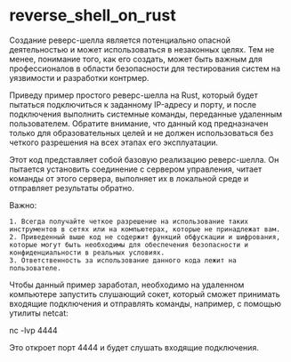 # reverse_shell_on_rust

Создание реверс-шелла является потенциально опасной деятельностью и может использоваться в незаконных целях. Тем не менее, понимание того, как его создать, может быть важным для профессионалов в области безопасности для тестирования систем на уязвимости и разработки контрмер.

Приведу пример простого реверс-шелла на Rust, который будет пытаться подключиться к заданному IP-адресу и порту, и после подключения выполнить системные команды, переданные удаленным пользователем. Обратите внимание, что данный код предназначен только для образовательных целей и не должен использоваться без четкого разрешения на всех этапах его эксплуатации.

Этот код представляет собой базовую реализацию реверс-шелла. Он пытается установить соединение с сервером управления, читает команды от этого сервера, выполняет их в локальной среде и отправляет результаты обратно.

Важно:

    1. Всегда получайте четкое разрешение на использование таких инструментов в сетях или на компьютерах, которые не принадлежат вам.
    2. Приведенный выше код не содержит функций обфускации и шифрования, которые могут быть необходимы для обеспечения безопасности и конфиденциальности в реальных условиях.
    3. Ответственность за использование данного кода лежит на пользователе.

Чтобы данный пример заработал, необходимо на удаленном компьютере запустить слушающий сокет, который сможет принимать входящие подключения и отправлять команды, например, с помощью утилиты netcat:

nc -lvp 4444

Это откроет порт 4444 и будет слушать входящие подключения.
